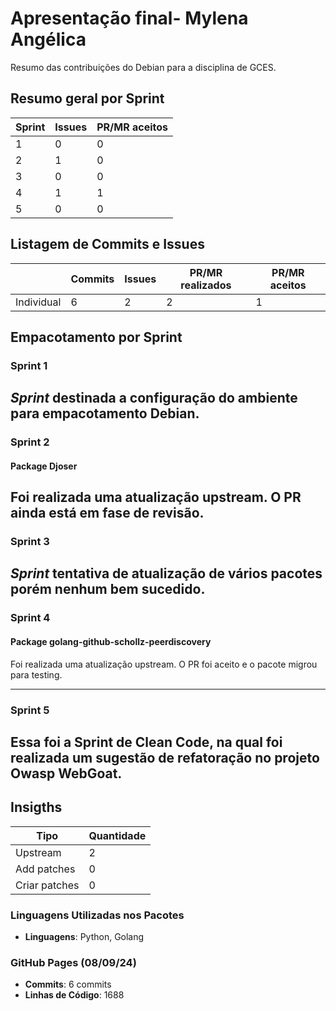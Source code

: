 # Apresentação final- Mylena Angélica
Resumo das contribuições do Debian para a disciplina de GCES.

## **Resumo geral por Sprint**
|Sprint|Issues|PR/MR aceitos|
|------|------|-------------|
|1     |0     |0            |
|2     |1     |0            |
|3     |0     |0            |
|4     |1     |1            |
|5     |0     |0            |

## **Listagem de Commits e Issues**

|          |Commits|Issues|PR/MR realizados|PR/MR aceitos|
|----------|-------|------|----------------|-------------|
|Individual|6      |2     | 2              | 1           |

## Empacotamento por Sprint
### Sprint 1
_Sprint_ destinada a configuração do ambiente para empacotamento Debian.
--- 

### Sprint 2
#### Package Djoser
Foi realizada uma atualização upstream. O PR ainda está em fase de revisão.
--- 

### Sprint 3
_Sprint_ tentativa de atualização de vários pacotes porém nenhum bem sucedido. 
--- 

### Sprint 4
#### Package golang-github-schollz-peerdiscovery
Foi realizada uma atualização upstream. O PR foi aceito e o pacote migrou para testing.

--- 

### Sprint 5
Essa foi a Sprint de Clean Code, na qual foi realizada um sugestão de refatoração no projeto Owasp WebGoat.
--- 



## Insigths
|Tipo                |Quantidade|
|--------------------|----------|
|Upstream            |       2  |
|Add patches         |       0  |
|Criar patches       |       0  |


### Linguagens Utilizadas nos Pacotes
- **Linguagens**: Python, Golang

### GitHub Pages (08/09/24)
- **Commits**: 6 commits
- **Linhas de Código**: 1688
